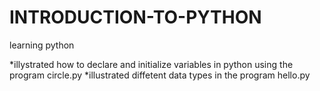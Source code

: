 # INTRODUCTION-TO-PYTHON
learning python

*illystrated how to declare and initialize variables in python using the program circle.py
*illustrated diffetent data types in the program hello.py
